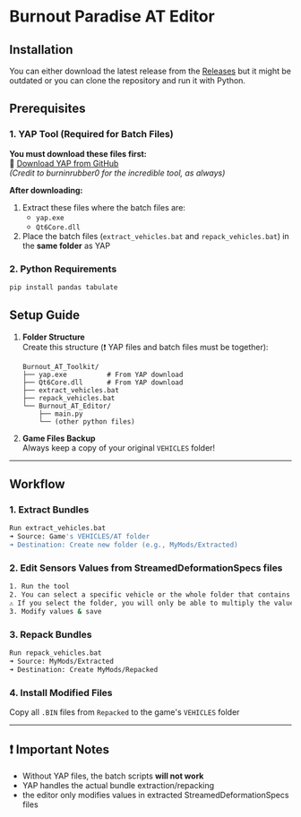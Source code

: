 # Burnout Paradise AT Editor

## Installation
You can either download the latest release from the [Releases](https://github.com/Adriwin06/Burnout_AT_Editor/releases) but it might be outdated or you can clone the repository and run it with Python.

## Prerequisites

### 1. YAP Tool (Required for Batch Files)
**You must download these files first:**  
🔗 [Download YAP from GitHub](https://github.com/burninrubber0/YAP/releases)  
*(Credit to burninrubber0 for the incredible tool, as always)*

**After downloading:**
1. Extract these files where the batch files are:
   - `yap.exe`
   - `Qt6Core.dll`
2. Place the batch files (`extract_vehicles.bat` and `repack_vehicles.bat`) in the **same folder** as YAP

### 2. Python Requirements
```bash
pip install pandas tabulate
```

## Setup Guide

1. **Folder Structure**  
   Create this structure (❗ YAP files and batch files must be together):
   ```
   Burnout_AT_Toolkit/
   ├── yap.exe          # From YAP download
   ├── Qt6Core.dll      # From YAP download
   ├── extract_vehicles.bat
   ├── repack_vehicles.bat
   └── Burnout_AT_Editor/
       ├── main.py
       └── (other python files)
   ```

2. **Game Files Backup**  
   Always keep a copy of your original `VEHICLES` folder!

---

## Workflow

### 1. Extract Bundles
```bash
Run extract_vehicles.bat
➜ Source: Game's VEHICLES/AT folder
➜ Destination: Create new folder (e.g., MyMods/Extracted)
```

### 2. Edit Sensors Values from StreamedDeformationSpecs files
```bash
1. Run the tool
2. You can select a specific vehicle or the whole folder that contains extracted files
⚠️ If you select the folder, you will only be able to multiply the values by a factor.
3. Modify values & save
```

### 3. Repack Bundles
```bash
Run repack_vehicles.bat
➜ Source: MyMods/Extracted
➜ Destination: Create MyMods/Repacked
```

### 4. Install Modified Files
Copy all `.BIN` files from `Repacked` to the game's `VEHICLES` folder

---

## ❗ Important Notes
- Without YAP files, the batch scripts **will not work**
- YAP handles the actual bundle extraction/repacking
- the editor only modifies values in extracted StreamedDeformationSpecs files